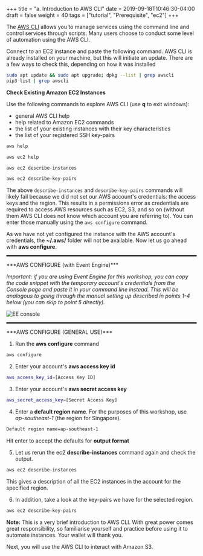 +++
title = "a. Introduction to AWS CLI"
date = 2019-09-18T10:46:30-04:00
draft = false
weight = 40
tags = ["tutorial", "Prerequisite", "ec2"]
+++

The [AWS CLI](https://aws.amazon.com/cli/) allows you to manage services using the command line and control services through scripts. Many users choose to conduct some level of automation using the AWS CLI.

Connect to an EC2 instance and paste the following command. AWS CLI is already installed on your machine, but this will initiate an update. There are a few ways to check this, depending on how it was installed

```bash
sudo apt update && sudo apt upgrade; dpkg --list | grep awscli
pip3 list | grep awscli
```

**Check Existing Amazon EC2 Instances**

Use the following commands to explore AWS CLI (use **q** to exit windows):

- general AWS CLI help
- help related to Amazon EC2 commands
- the list of your existing instances with their key characteristics
- the list of your registered SSH key-pairs

```bash
aws help
```
```bash
aws ec2 help
```
```bash
aws ec2 describe-instances
```
```bash
aws ec2 describe-key-pairs
```

The above `describe-instances` and `describe-key-pairs` commands will likely fail because we did not set our AWS account's credentials: the access keys and the region. This results in a permissions error as credentials are required to access AWS resources such as EC2, S3, and so on (without them AWS CLI does not know which account you are referring to). You can enter those manually using the `aws configure` command.
  
As we have not yet configured the instance with the AWS account's credentials, the **~/.aws/** folder will not be available. Now let us go ahead with **aws configure**.

<hr style="border:1px solid black"> </hr>   
***AWS CONFIGURE (with Event Engine)***
  
_Important: if you are using Event Engine for this workshop, you can copy the code snippet with the temporary account's credentials from the Console page and paste it in your command line instead. This will be analogous to going through the manual setting up described in points 1-4 below (you can skip to point 5 directly)._

![EE console](/images/hpc-aws-parallelcluster-workshop/EE_console_login.png)    

<hr style="border:1px solid black"> </hr>  
***AWS CONFIGURE (GENERAL USE)***

1.	Run the **aws configure** command

```bash
aws configure
```

2.	Enter your account's **aws access key id**

```bash
aws_access_key_id=[Access Key ID]
```

3.	Enter your account's **aws secret access key**

```bash
aws_secret_access_key=[Secret Access Key]
```

4.	Enter a **default region name**. For the purposes of this workshop, use _ap-southeast-1_ (the region for Singapore).

```bash
Default region name=ap-southeast-1
```

Hit enter to accept the defaults for **output format**


5.	Let us rerun the ec2 **describe-instances** command again and check the output.

```bash
aws ec2 describe-instances
```

This gives a description of all the EC2 instances in the account for the specified region.

6.	In addition, take a look at the key-pairs we have for the selected region.

```bash
aws ec2 describe-key-pairs
```

**Note:** This is a very brief introduction to AWS CLI. With great power comes great responsibility, so familiarise yourself and practice before using it to automate instances. Your wallet will thank you.  

Next, you will use the AWS CLI to interact with Amazon S3.
